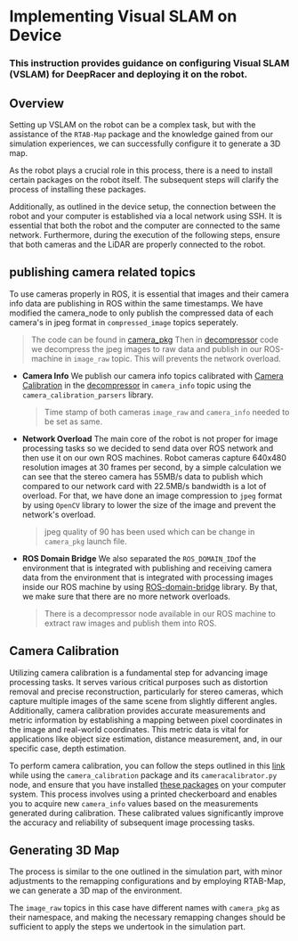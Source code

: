 # Implementing Visual SLAM on Device

### This instruction provides guidance on configuring Visual SLAM (VSLAM) for DeepRacer and deploying it on the robot.

## Overview
Setting up VSLAM on the robot can be a complex task, but with the assistance of the `RTAB-Map` package and the knowledge gained from our simulation experiences, we can successfully configure it to generate a 3D map.

As the robot plays a crucial role in this process, there is a need to install certain packages on the robot itself. The subsequent steps will clarify the process of installing these packages.

Additionally, as outlined in the device setup, the connection between the robot and your computer is established via a local network using SSH. It is essential that both the robot and the computer are connected to the same network. Furthermore, during the execution of the following steps, ensure that both cameras and the LiDAR are properly connected to the robot.

## publishing camera related topics

To use cameras properly in ROS, it is essential that images and their camera info data are publishing in ROS within the same timestamps.
We have modified the camera_node to only publish the compressed data of each camera's in jpeg format in  `compressed_image` topics seperately.
> The code can be found in [camera_pkg](https://github.com/redHaunter/aws-deepracer/blob/robot/deepracer_nodes/camera_pkg/src/camera_node.cpp)
Then in [decompressor](https://github.com/redHaunter/aws-deepracer/blob/main/deepracer_nodes/decompressor/src/decompressor.cpp) code we decompress the jpeg images to raw data and publish in our ROS-machine in `image_raw` topic. This will prevents the network overload.
- **Camera Info**
We publish our camera info topics calibrated with [Camera Calibration](https://github.com/redHaunter/aws-deepracer/blob/main/docs/Visual_SLAM_Instructions_Device.md#camera-calibration) in the [decompressor](https://github.com/redHaunter/aws-deepracer/blob/main/deepracer_nodes/decompressor/src/decompressor.cpp) in `camera_info` topic using the `camera_calibration_parsers` library.

	> Time stamp of both cameras `image_raw` and `camera_info` needed to be set as same.

- **Network Overload**
The main core of the robot is not proper for image processing tasks so we decided to send data over ROS network and then use it on our own ROS machines.
Robot cameras capture 640x480 resolution images at 30 frames per second, by a simple calculation we can see that the stereo camera has 55MB/s data to publish which compared to our network card with 22.5MB/s bandwidth is a lot of overload. For that, we have done an image compression to `jpeg` format by using `OpenCV` library to lower the size of the image and prevent the network's overload.
	> jpeg quality of 90 has been used which can be change in `camera_pkg` launch file.

- **ROS Domain Bridge**
We also separated the `ROS_DOMAIN_ID`of the environment that is integrated with publishing and receiving camera data from the environment that is integrated with processing images inside our ROS machine by using [ROS-domain-bridge](https://github.com/ros2/domain_bridge) library. By that, we make sure that there are no more network overloads.

	>There is a decompressor node available in our ROS machine to extract raw images and publish them into ROS.


## Camera Calibration
Utilizing camera calibration is a fundamental step for advancing image processing tasks. It serves various critical purposes such as distortion removal and precise reconstruction, particularly for stereo cameras, which capture multiple images of the same scene from slightly different angles. Additionally, camera calibration provides accurate measurements and metric information by establishing a mapping between pixel coordinates in the image and real-world coordinates. This metric data is vital for applications like object size estimation, distance measurement, and, in our specific case, depth estimation.

To perform camera calibration, you can follow the steps outlined in this [link](https://navigation.ros.org/tutorials/docs/camera_calibration.html) while using the `camera_calibration` package and its `cameracalibrator.py` node, and ensure that you have installed [these packages](https://navigation.ros.org/tutorials/docs/camera_calibration.html) on your computer system. This process involves using a printed checkerboard and enables you to acquire new `camera_info` values based on the measurements generated during calibration. These calibrated values significantly improve the accuracy and reliability of subsequent image processing tasks.

## Generating 3D Map

The process is similar to the one outlined in the simulation part, with minor adjustments to the remapping configurations and by employing RTAB-Map, we can generate a 3D map of the environment.

The `image_raw` topics in this case have different names with `camera_pkg` as their namespace, and making the necessary remapping changes should be sufficient to apply the steps we undertook in the simulation part.